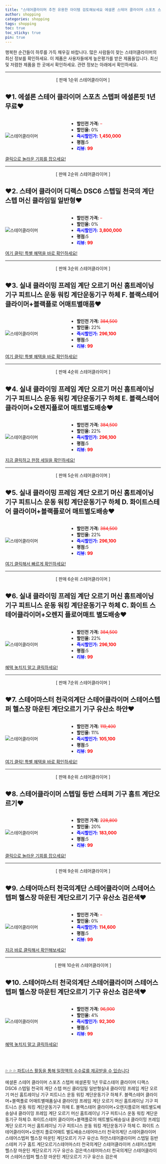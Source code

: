 ```yaml
---
title: "스테어클라이머 추천 유용한 아이템 검토해보세요 에셜론 스테어 클라이머 스포츠 스텝퍼"
author: shopping
categories: shopping
tags: shopping
toc: true
toc_sticky: true
pin: true
---
```

행복한 순간들이 하루를 가득 채우길 바랍니다. 많은 사람들이 찾는 스테어클라이머의 최신 정보를 확인하세요. 이 제품은 사용자들에게 높은평가를 받은 제품들입니다. 최신 및 저렴한 제품을 한 곳에서 확인하세요. 관련 정보는 아래에서 확인하세요.

---
<p class="toplist" style="margin: 0 auto; display: block; width: fit-content;">[ 판매 1순위 스테어클라이머 ]</p>

<h2><strong>❤️1. 에셜론 스테어 클라이머 스포츠 스텝퍼 에셜론핏 1년 무료❤️</strong></h2>

<div style="display: flex; align-items: center;">
    <div style="flex: 0.4;">
        <img src="https://thumbnail7.coupangcdn.com/thumbnails/remote/230x230ex/image/vendor_inventory/40b2/c80c785834280757ca60b563ef3af21dad7aeb59df1afdf3e3a6300ba5f9.jpg" alt="스테어클라이머" style="max-width: 100%;">
    </div>
    <div style="flex: 0.6; margin-left: 10px;">
        <ul>
            <li><strong>할인전 가격:</strong> <del style="color: red;">-</del></li>
            <li><strong>할인율:</strong> 0%</li>
            <li><span style='color:blue'><strong>즉시할인가:</strong></span> <span style='color:red'><strong>1,450,000</strong></span></li>
            <li><strong>평점:</strong>5</li>
            <li><span style='color:blue'><strong>리뷰:</strong></span> <span style='color:red'><strong>99</strong></span></li>
        </ul>
    </div>
</div>
<div class="center">
    <a href="https://selin100587001.github.io?lptag=AF9450613&subid=githubio&pageKey=8034844505&traceid=V0-153&itemId=22477269179&vendorItemId=89519866760" class="myButton">
        클릭으로 놀라운 기회를 잡으세요!
    </a>
</div>


---
<p class="toplist" style="margin: 0 auto; display: block; width: fit-content;">[ 판매 2순위 스테어클라이머 ]</p>

<h2><strong>❤️2. 스테어 클라이머 디랙스 DSC6 스텝밀 천국의 계단 스텝 머신 클라임밀 일반형❤️</strong></h2>

<div style="display: flex; align-items: center;">
    <div style="flex: 0.4;">
        <img src="https://thumbnail10.coupangcdn.com/thumbnails/remote/230x230ex/image/vendor_inventory/52da/dd38736333be0e5202d2355892fdd56584a493afd111f2883a9dc53548a5.jpg" alt="스테어클라이머" style="max-width: 100%;">
    </div>
    <div style="flex: 0.6; margin-left: 10px;">
        <ul>
            <li><strong>할인전 가격:</strong> <del style="color: red;">-</del></li>
            <li><strong>할인율:</strong> 0%</li>
            <li><span style='color:blue'><strong>즉시할인가:</strong></span> <span style='color:red'><strong>3,800,000</strong></span></li>
            <li><strong>평점:</strong>5</li>
            <li><span style='color:blue'><strong>리뷰:</strong></span> <span style='color:red'><strong>99</strong></span></li>
        </ul>
    </div>
</div>
<div class="center">
    <a href="https://selin100587001.github.io?lptag=AF9450613&subid=githubio&pageKey=7940170960&traceid=V0-153&itemId=21867317070&vendorItemId=88915493552" class="myButton">
        여기 클릭! 특별 혜택을 바로 확인하세요!
    </a>
</div>


---
<p class="toplist" style="margin: 0 auto; display: block; width: fit-content;">[ 판매 3순위 스테어클라이머 ]</p>

<h2><strong>❤️3. 실내 클라이밍 프레임 계단 오르기 머신 홈트레이닝 기구 피트니스 운동 워킹 계단운동기구 하체 F. 블랙스테어 클라이머+블랙플로 어매트별매품❤️</strong></h2>

<div style="display: flex; align-items: center;">
    <div style="flex: 0.4;">
        <img src="https://thumbnail7.coupangcdn.com/thumbnails/remote/230x230ex/image/vendor_inventory/7745/528b61a40670c2b9135fea7d59c674d7b0d8f94937e6e85ccd2eddfd2bc4.jpg" alt="스테어클라이머" style="max-width: 100%;">
    </div>
    <div style="flex: 0.6; margin-left: 10px;">
        <ul>
            <li><strong>할인전 가격:</strong> <del style="color: red;">384,500</del></li>
            <li><strong>할인율:</strong> 22%</li>
            <li><span style='color:blue'><strong>즉시할인가:</strong></span> <span style='color:red'><strong>296,100</strong></span></li>
            <li><strong>평점:</strong>5</li>
            <li><span style='color:blue'><strong>리뷰:</strong></span> <span style='color:red'><strong>99</strong></span></li>
        </ul>
    </div>
</div>
<div class="center">
    <a href="https://selin100587001.github.io?lptag=AF9450613&subid=githubio&pageKey=8250543675&traceid=V0-153&itemId=23752117266&vendorItemId=90776606513" class="myButton">
        여기 클릭! 특별 혜택을 바로 확인하세요!
    </a>
</div>


---
<p class="toplist" style="margin: 0 auto; display: block; width: fit-content;">[ 판매 4순위 스테어클라이머 ]</p>

<h2><strong>❤️4. 실내 클라이밍 프레임 계단 오르기 머신 홈트레이닝 기구 피트니스 운동 워킹 계단운동기구 하체 E. 블랙스테어 클라이머+오렌지플로어 매트별도배송❤️</strong></h2>

<div style="display: flex; align-items: center;">
    <div style="flex: 0.4;">
        <img src="https://thumbnail7.coupangcdn.com/thumbnails/remote/230x230ex/image/vendor_inventory/7745/528b61a40670c2b9135fea7d59c674d7b0d8f94937e6e85ccd2eddfd2bc4.jpg" alt="스테어클라이머" style="max-width: 100%;">
    </div>
    <div style="flex: 0.6; margin-left: 10px;">
        <ul>
            <li><strong>할인전 가격:</strong> <del style="color: red;">384,500</del></li>
            <li><strong>할인율:</strong> 22%</li>
            <li><span style='color:blue'><strong>즉시할인가:</strong></span> <span style='color:red'><strong>296,100</strong></span></li>
            <li><strong>평점:</strong>5</li>
            <li><span style='color:blue'><strong>리뷰:</strong></span> <span style='color:red'><strong>99</strong></span></li>
        </ul>
    </div>
</div>
<div class="center">
    <a href="https://selin100587001.github.io?lptag=AF9450613&subid=githubio&pageKey=8250543675&traceid=V0-153&itemId=23752117261&vendorItemId=90776606486" class="myButton">
        지금 클릭하고 한정 세일을 확인하세요!
    </a>
</div>


---
<p class="toplist" style="margin: 0 auto; display: block; width: fit-content;">[ 판매 5순위 스테어클라이머 ]</p>

<h2><strong>❤️5. 실내 클라이밍 프레임 계단 오르기 머신 홈트레이닝 기구 피트니스 운동 워킹 계단운동기구 하체 D. 화이트스테어 클라이머+블랙플로어 매트별도배송❤️</strong></h2>

<div style="display: flex; align-items: center;">
    <div style="flex: 0.4;">
        <img src="https://thumbnail7.coupangcdn.com/thumbnails/remote/230x230ex/image/vendor_inventory/7745/528b61a40670c2b9135fea7d59c674d7b0d8f94937e6e85ccd2eddfd2bc4.jpg" alt="스테어클라이머" style="max-width: 100%;">
    </div>
    <div style="flex: 0.6; margin-left: 10px;">
        <ul>
            <li><strong>할인전 가격:</strong> <del style="color: red;">384,500</del></li>
            <li><strong>할인율:</strong> 22%</li>
            <li><span style='color:blue'><strong>즉시할인가:</strong></span> <span style='color:red'><strong>296,100</strong></span></li>
            <li><strong>평점:</strong>5</li>
            <li><span style='color:blue'><strong>리뷰:</strong></span> <span style='color:red'><strong>99</strong></span></li>
        </ul>
    </div>
</div>
<div class="center">
    <a href="https://selin100587001.github.io?lptag=AF9450613&subid=githubio&pageKey=8250543675&traceid=V0-153&itemId=23752117265&vendorItemId=90776606508" class="myButton">
        여기 클릭해서 빠르게 확인하세요!
    </a>
</div>


---
<p class="toplist" style="margin: 0 auto; display: block; width: fit-content;">[ 판매 6순위 스테어클라이머 ]</p>

<h2><strong>❤️6. 실내 클라이밍 프레임 계단 오르기 머신 홈트레이닝 기구 피트니스 운동 워킹 계단운동기구 하체 C. 화이트 스테어클라이머+오렌지 플로어매트 별도배송❤️</strong></h2>

<div style="display: flex; align-items: center;">
    <div style="flex: 0.4;">
        <img src="https://thumbnail7.coupangcdn.com/thumbnails/remote/230x230ex/image/vendor_inventory/7745/528b61a40670c2b9135fea7d59c674d7b0d8f94937e6e85ccd2eddfd2bc4.jpg" alt="스테어클라이머" style="max-width: 100%;">
    </div>
    <div style="flex: 0.6; margin-left: 10px;">
        <ul>
            <li><strong>할인전 가격:</strong> <del style="color: red;">384,500</del></li>
            <li><strong>할인율:</strong> 22%</li>
            <li><span style='color:blue'><strong>즉시할인가:</strong></span> <span style='color:red'><strong>296,100</strong></span></li>
            <li><strong>평점:</strong>5</li>
            <li><span style='color:blue'><strong>리뷰:</strong></span> <span style='color:red'><strong>99</strong></span></li>
        </ul>
    </div>
</div>
<div class="center">
    <a href="https://selin100587001.github.io?lptag=AF9450613&subid=githubio&pageKey=8250543675&traceid=V0-153&itemId=23752117264&vendorItemId=90776606502" class="myButton">
        혜택 놓치지 말고 클릭하세요!
    </a>
</div>


---
<p class="toplist" style="margin: 0 auto; display: block; width: fit-content;">[ 판매 7순위 스테어클라이머 ]</p>

<h2><strong>❤️7. 스테어마스터 천국의계단 스테어클라이머 스테어스텝퍼 헬스장 마운틴 계단오르기 기구 유산소 하얀❤️</strong></h2>

<div style="display: flex; align-items: center;">
    <div style="flex: 0.4;">
        <img src="https://thumbnail10.coupangcdn.com/thumbnails/remote/230x230ex/image/vendor_inventory/55f9/cea5ee76f7ed7b61e42ef707b1ad3c38ad3a93cbe0eb80cdc1d387db982a.jpeg" alt="스테어클라이머" style="max-width: 100%;">
    </div>
    <div style="flex: 0.6; margin-left: 10px;">
        <ul>
            <li><strong>할인전 가격:</strong> <del style="color: red;">119,400</del></li>
            <li><strong>할인율:</strong> 11%</li>
            <li><span style='color:blue'><strong>즉시할인가:</strong></span> <span style='color:red'><strong>105,100</strong></span></li>
            <li><strong>평점:</strong>5</li>
            <li><span style='color:blue'><strong>리뷰:</strong></span> <span style='color:red'><strong>99</strong></span></li>
        </ul>
    </div>
</div>
<div class="center">
    <a href="https://selin100587001.github.io?lptag=AF9450613&subid=githubio&pageKey=7097098983&traceid=V0-153&itemId=17703853817&vendorItemId=84868754087" class="myButton">
        여기 클릭! 특별 혜택을 바로 확인하세요!
    </a>
</div>


---
<p class="toplist" style="margin: 0 auto; display: block; width: fit-content;">[ 판매 8순위 스테어클라이머 ]</p>

<h2><strong>❤️8. 스테어클라이머 스텝밀 등반 스테퍼 기구 홈트 계단오르기❤️</strong></h2>

<div style="display: flex; align-items: center;">
    <div style="flex: 0.4;">
        <img src="https://thumbnail9.coupangcdn.com/thumbnails/remote/230x230ex/image/vendor_inventory/98de/43e6474089477c766f0b2889dbf07b73bf38f760936ac793bca586934c12.jpg" alt="스테어클라이머" style="max-width: 100%;">
    </div>
    <div style="flex: 0.6; margin-left: 10px;">
        <ul>
            <li><strong>할인전 가격:</strong> <del style="color: red;">228,800</del></li>
            <li><strong>할인율:</strong> 20%</li>
            <li><span style='color:blue'><strong>즉시할인가:</strong></span> <span style='color:red'><strong>183,000</strong></span></li>
            <li><strong>평점:</strong>5</li>
            <li><span style='color:blue'><strong>리뷰:</strong></span> <span style='color:red'><strong>99</strong></span></li>
        </ul>
    </div>
</div>
<div class="center">
    <a href="https://selin100587001.github.io?lptag=AF9450613&subid=githubio&pageKey=7690833550&traceid=V0-153&itemId=20566213132&vendorItemId=87641793924" class="myButton">
        클릭으로 놀라운 기회를 잡으세요!
    </a>
</div>


---
<p class="toplist" style="margin: 0 auto; display: block; width: fit-content;">[ 판매 9순위 스테어클라이머 ]</p>

<h2><strong>❤️9. 스테어마스터 천국의계단 스테어클라이머 스테어스텝퍼 헬스장 마운틴 계단오르기 기구 유산소 검은색❤️</strong></h2>

<div style="display: flex; align-items: center;">
    <div style="flex: 0.4;">
        <img src="https://thumbnail6.coupangcdn.com/thumbnails/remote/230x230ex/image/vendor_inventory/be79/92a0cfb301c617e2c0b9779a6f3cce601e7a5f6bd883edbd9943f2fa1c35.jpeg" alt="스테어클라이머" style="max-width: 100%;">
    </div>
    <div style="flex: 0.6; margin-left: 10px;">
        <ul>
            <li><strong>할인전 가격:</strong> <del style="color: red;">-</del></li>
            <li><strong>할인율:</strong> 0%</li>
            <li><span style='color:blue'><strong>즉시할인가:</strong></span> <span style='color:red'><strong>114,600</strong></span></li>
            <li><strong>평점:</strong>5</li>
            <li><span style='color:blue'><strong>리뷰:</strong></span> <span style='color:red'><strong>99</strong></span></li>
        </ul>
    </div>
</div>
<div class="center">
    <a href="https://selin100587001.github.io?lptag=AF9450613&subid=githubio&pageKey=7096384250&traceid=V0-153&itemId=17699176624&vendorItemId=84864080877" class="myButton">
        지금 바로 클릭해서 확인해보세요!
    </a>
</div>


---
<p class="toplist" style="margin: 0 auto; display: block; width: fit-content;">[ 판매 10순위 스테어클라이머 ]</p>

<h2><strong>❤️10. 스테어마스터 천국의계단 스테어클라이머 스테어스텝퍼 헬스장 마운틴 계단오르기 기구 유산소 검은색❤️</strong></h2>

<div style="display: flex; align-items: center;">
    <div style="flex: 0.4;">
        <img src="https://thumbnail9.coupangcdn.com/thumbnails/remote/230x230ex/image/vendor_inventory/4275/edf2f90bd0711e7d281648e82b1f32d9fe0fec7f1198b221c995e3d2c1de.png" alt="스테어클라이머" style="max-width: 100%;">
    </div>
    <div style="flex: 0.6; margin-left: 10px;">
        <ul>
            <li><strong>할인전 가격:</strong> <del style="color: red;">96,900</del></li>
            <li><strong>할인율:</strong> 4%</li>
            <li><span style='color:blue'><strong>즉시할인가:</strong></span> <span style='color:red'><strong>92,300</strong></span></li>
            <li><strong>평점:</strong>5</li>
            <li><span style='color:blue'><strong>리뷰:</strong></span> <span style='color:red'><strong>99</strong></span></li>
        </ul>
    </div>
</div>
<div class="center">
    <a href="https://selin100587001.github.io?lptag=AF9450613&subid=githubio&pageKey=7096386745&traceid=V0-153&itemId=17699188396&vendorItemId=84864092519" class="myButton">
        혜택 놓치지 말고 클릭하세요!
    </a>
</div>

<br><br><br>[💦 💦 💦 파트너스 활동을 통해 일정액의 수수료를 제공받을 수 있습니다](https://link.coupang.com/a/bcpT2c)<br><br>에셜론 스테어 클라이머 스포츠 스텝퍼 에셜론핏 1년 무료스테어 클라이머 디랙스 DSC6 스텝밀 천국의 계단 스텝 머신 클라임밀 일반형실내 클라이밍 프레임 계단 오르기 머신 홈트레이닝 기구 피트니스 운동 워킹 계단운동기구 하체 F. 블랙스테어 클라이머+블랙플로 어매트별매품실내 클라이밍 프레임 계단 오르기 머신 홈트레이닝 기구 피트니스 운동 워킹 계단운동기구 하체 E. 블랙스테어 클라이머+오렌지플로어 매트별도배송실내 클라이밍 프레임 계단 오르기 머신 홈트레이닝 기구 피트니스 운동 워킹 계단운동기구 하체 D. 화이트스테어 클라이머+블랙플로어 매트별도배송실내 클라이밍 프레임 계단 오르기 머신 홈트레이닝 기구 피트니스 운동 워킹 계단운동기구 하체 C. 화이트 스테어클라이머+오렌지 플로어매트 별도배송스테어마스터 천국의계단 스테어클라이머 스테어스텝퍼 헬스장 마운틴 계단오르기 기구 유산소 하얀스테어클라이머 스텝밀 등반 스테퍼 기구 홈트 계단오르기스테어마스터 천국의계단 스테어클라이머 스테어스텝퍼 헬스장 마운틴 계단오르기 기구 유산소 검은색스테어마스터 천국의계단 스테어클라이머 스테어스텝퍼 헬스장 마운틴 계단오르기 기구 유산소 검은색